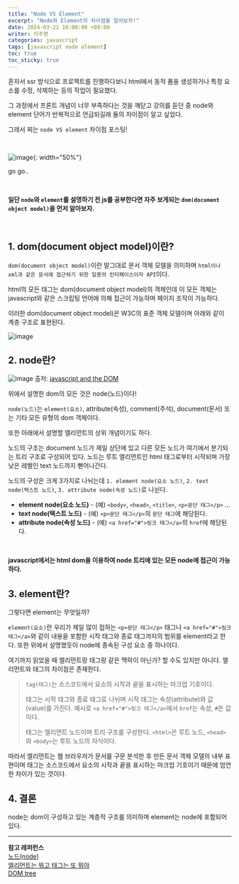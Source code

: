 ```yaml
---
title: "Node VS Element"
excerpt: "Node와 Element의 차이점을 알아보자!"
date: 2024-03-21 16:00:00 +09:00
writer: 이주영
categories: javascript
tags: [javascript node element]
toc: true
toc_sticky: true
---
```

혼자서 ssr 방식으로 프로젝트를 진행하다보니 html에서 동적 폼을 생성하거나 특정 요소를 수정, 삭제하는 등의 작업이 필요했다.

그 과정에서 프론트 개념이 너무 부족하다는 것을 깨닫고 강의를 듣던 중 node와 element 단어가 반복적으로 언급되길래 둘의 차이점이 알고 싶었다.

그래서 찌는 `node VS element` 차이점 포스팅!

<br>

![image](https://i.pinimg.com/564x/48/85/6d/48856d1e68fd5daa19315451f571dd2c.jpg){: width="50%"}

go go..

<br>

**일단 `node`와 `element`를 설명하기 전 js를 공부한다면 자주 보게되는 `dom(document object model)`을 먼저 알아보자.**

<br>

## 1. dom(document object model)이란?

`dom(document object model)`이란 말그대로 문서 객체 모델을 의미하며 `html이나 xml과 같은 문서에 접근하기 위한 일종의 인터페이스이자 API`이다.

html의 모든 태그는 dom(document object model)의 객체인데 이 모든 객체는 javascript와 같은 스크립팅 언어에 의해 접근이 가능하며 페이지 조작이 가능하다.

이러한 dom(document object model)은 W3C의 표준 객체 모델이며 아래와 같이 계층 구조로 표현된다.

![image](https://github.com/hobbyscripterII/javascript/assets/135996109/022ec240-7b8a-482a-88bb-70077ffa5243)

## 2. node란?

![image](https://content.codecademy.com/practice/art-for-practice/dom-nodes.png)
출저: [javascript and the DOM](https://www.codecademy.com/learn/fscp-building-interactive-websites-with-javascript/modules/fecp-javascript-and-the-dom/cheatsheet)

위에서 설명한 dom의 모든 것은 node(노드)이다!

`node(노드)`는 `element(요소)`, attribute(속성), comment(주석), document(문서) 또는 기타 모든 유형의 dom 객체이다.

또한 아래에서 설명할 엘리먼트의 상위 개념이기도 하다.

노드의 구조는 document 노드가 제일 상단에 있고 다른 모든 노드가 여기에서 분기되는 트리 구조로 구성되어 있다. 노드는 루트 엘리먼트인 html 태그로부터 시작되며 가장 낮은 레벨인 text 노드까지 뻗어나간다.

노드의 구성은 크게 3가지로 나뉘는데 `1. element node(요소 노드)`, `2. text node(텍스트 노드)`, `3. attribute node(속성 노드)`로 나뉜다.

- **element node(요소 노드)** - (예) `<body>`, `<head>`, `<title>`, `<p>문단 태그</p>` ...
- **text node(텍스트 노드)** - (예) `<p>문단 태그</p>`의 `문단 태그`에 해당된다.
- **attribute node(속성 노드)** - (예) `<a href="#">링크 태그</a>`의 `href`에 해당된다.

<br>

**javascript에서는 html dom을 이용하여 node 트리에 있는 모든 node에 접근이 가능하다.**

## 3. element란?

그렇다면 element는 무엇일까?

`element(요소)`란 우리가 제일 많이 접하는 `<p>문단 태그</p>` 태그나 `<a href="#">링크 태그</a>`와 같이 내용을 포함한 시작 태그와 종료 태그까지의 범위를 element라고 한다. 또한 위에서 설명했듯이 node에 종속된 구성 요소 중 하나이다.

여기까지 읽었을 때 엘리먼트랑 태그랑 같은 맥락이 아닌가? 할 수도 있지만 아니다. 엘리먼트와 태그의 차이점은 존재한다.

> `tag(태그)`는 소스코드에서 요소의 시작과 끝을 표시하는 마크업 기호이다.
> 
> 태그는 시작 태그와 종료 태그로 나뉘며 시작 태그는 속성(attribute)와 값(value)를 가진다. 예시로 `<a href="#">링크 태그</a>`에서 `href`는 속성, `#`은 값이다.
> 
> 태그는 엘리먼트 노드이며 트리 구조를 구성한다. `<html>`은 루트 노드, `<head>`와 `<body>`는 루트 노드의 자식이다.

따라서 엘리먼트는 웹 브라우저가 문서를 구문 분석한 후 만든 문서 객체 모델의 내부 표현이며 태그는 소스코드에서 요소의 시작과 끝을 표시하는 마크업 기호이기 때문에 엄연한 차이가 있는 것이다.

## 4. 결론
node는 dom이 구성하고 있는 계층적 구조를 의미하며 element는 node에 포함되어 있다.

---
**참고 레퍼런스** <br>
[노드(node)](https://www.tcpschool.com/javascript/js_dom_node) <br>
[엘리먼트는 뭐고 태그는 또 뭐야](https://opentutorials.org/module/966/6986) <br>
[DOM tree](https://ko.javascript.info/dom-nodes) <br>
